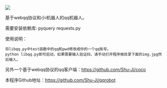 ![](https://github.com/Shu-Ji/qqrobot/raw/master/img.jpg)

基于webqq协议和小i机器人的qq机器人。

需要安装依赖库: pyquery requests.py

使用说明：

    将libqq.py中test函数中的qq和pwd修改成你的一个qq账号。
    python libqq.py即可启动，如果需要输入验证码，请手动打开程序根目录下面的img.jpg然后输入。

另外一个基于webqq协议的qq客户端：https://github.com/Shu-Ji/coco

本程序Github地址：https://github.com/Shu-Ji/qqrobot

